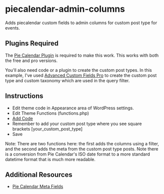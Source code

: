 # piecalendar-admin-columns
Adds piecalendar custom fields to admin columns for custom post type for events.

## Plugins Required
The [Pie Calendar Plugin](https://piecalendar.com) is required to make this work. This works with both the free and pro versions.

You'll also need code or a plugin to create the custom post types. In this example, I've used [Advanced Custom Fields Pro](https://www.advancedcustomfields.com) to create the custom post type and custom taxonomy which are used in the query filter.

## Instructions
- Edit theme code in Appearance area of WordPress settings.
- Edit Theme Functions (functions.php)
- [Add Code](https://github.com/craiggrella/piecalendar-admin-columns/blob/main/pie-calendar-fields-in-admin-columns)
- Remember to add your custom post type where you see square brackets [your_custom_post_type]
- Save

Note: There are two functions here: the first adds the columns using a filter, and the second adds the meta from the custom post type posts. Note there is a conversion from Pie Calendar's ISO date format to a more standard datetime format that is much more readable.


## Additional Resources
- [Pie Calendar Meta Fields]([https://developer.wordpress.org/reference/classes/wp_query/#parameters](https://docs.piecalendar.com/article/47-display-pie-calendar-meta-fields-in-admin-edit-screens))
